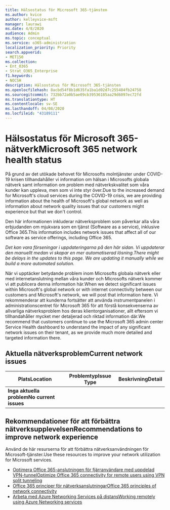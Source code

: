```yaml
---
title: Hälsostatus för Microsoft 365-tjänsten
ms.author: kvice
author: kelleyvice-msft
manager: laurawi
ms.date: 4/8/2020
audience: Admin
ms.topic: conceptual
ms.service: o365-administration
localization_priority: Priority
search.appverid:
- MET150
ms.collection:
- Ent_O365
- Strat_O365_Enterprise
f1.keywords:
- NOCSH
description: Hälsostatus för Microsoft 365-tjänsten
ms.openlocfilehash: 8acbd54f8b1d635fa1ba1d02d7c255484fb24758
ms.sourcegitcommit: 732bb72a0b5ae09cb39536185aa29d6097ec72fd
ms.translationtype: HT
ms.contentlocale: sv-SE
ms.lasthandoff: 04/08/2020
ms.locfileid: "43189111"
---
```

# <a name="microsoft-365-network-health-status"></a><span data-ttu-id="36e53-103">Hälsostatus för Microsoft 365-nätverk</span><span class="sxs-lookup"><span data-stu-id="36e53-103">Microsoft 365 network health status</span></span>

<span data-ttu-id="36e53-104">På grund av det utökade behovet för Microsofts molntjänster under COVID-19 krisen tillhandahåller vi information om hälsan i Microsofts globala nätverk samt information om problem med nätverkskvalitet som våra kunder kan uppleva, men som vi inte styr över.</span><span class="sxs-lookup"><span data-stu-id="36e53-104">Due to the increased demand for Microsoft's cloud services during the COVID-19 crisis, we are providing information about the health of Microsoft's global network as well as information about network quality issues that our customers might experience but that we don't control.</span></span>

<span data-ttu-id="36e53-105">Den här informationen inkluderar nätverksproblem som påverkar alla våra erbjudanden om mjukvara som en tjänst (Software as a service), inklusive Office 365.</span><span class="sxs-lookup"><span data-stu-id="36e53-105">This information includes network issues that affect all of our software as service offerings, including Office 365.</span></span>

<span data-ttu-id="36e53-106">_Det kan vara förseningar i uppdateringarna på den här sidan. Vi uppdaterar den manuellt medan vi skapar en mer automatiserad lösning._</span><span class="sxs-lookup"><span data-stu-id="36e53-106">_There might be delays in the updates to this page. We are updating it manually while we build a more automated solution._</span></span>

<span data-ttu-id="36e53-107">När vi upptäcker betydande problem inom Microsofts globala nätverk eller med internetanslutning mellan våra kunder och Microsofts nätverk kommer vi att publicera denna information här.</span><span class="sxs-lookup"><span data-stu-id="36e53-107">When we detect significant issues within Microsoft's global network or with internet connectivity between our customers and Microsoft's network, we will post that information here.</span></span> <span data-ttu-id="36e53-108">Vi rekommenderar att kunderna fortsätter att använda instrumentpanelen i administrationscentret för Microsoft 365 för att förstå konsekvenserna av allvarliga nätverksproblem hos deras klientorganisationer, allt eftersom vi tillhandahåller mycket mer detaljerad och riktad information där.</span><span class="sxs-lookup"><span data-stu-id="36e53-108">We recommend that customers continue to use the Microsoft 365 admin center Service Health dashboard to understand the impact of any significant network issues on their tenant, as we provide much more detailed and targeted information there.</span></span>

## <a name="current-network-issues"></a><span data-ttu-id="36e53-109">Aktuella nätverksproblem</span><span class="sxs-lookup"><span data-stu-id="36e53-109">Current network issues</span></span>

| <span data-ttu-id="36e53-110">Plats</span><span class="sxs-lookup"><span data-stu-id="36e53-110">Location</span></span> | <span data-ttu-id="36e53-111">Problemtyp</span><span class="sxs-lookup"><span data-stu-id="36e53-111">Issue Type</span></span> | <span data-ttu-id="36e53-112">Beskrivning</span><span class="sxs-lookup"><span data-stu-id="36e53-112">Detail</span></span> |
| --- | --- | --- |
| <span data-ttu-id="36e53-113">**Inga aktuella problem**</span><span class="sxs-lookup"><span data-stu-id="36e53-113">**No current issues**</span></span> |  |  |

## <a name="recommendations-to-improve-network-experience"></a><span data-ttu-id="36e53-114">Rekommendationer för att förbättra nätverksupplevelsen</span><span class="sxs-lookup"><span data-stu-id="36e53-114">Recommendations to improve network experience</span></span>

<span data-ttu-id="36e53-115">Använd de här resurserna för att förbättra nätverksanvändningen för Microsoft-tjänster.</span><span class="sxs-lookup"><span data-stu-id="36e53-115">Use these resources to improve your network utilization for Microsoft services.</span></span>

- [<span data-ttu-id="36e53-116">Optimera Office 365-anslutningen för fjärranvändare med uppdelad VPN-tunnel</span><span class="sxs-lookup"><span data-stu-id="36e53-116">Optimize Office 365 connectivity for remote users using VPN split tunneling</span></span>](https://docs.microsoft.com/office365/enterprise/office-365-vpn-split-tunnel)
- [<span data-ttu-id="36e53-117">Office 365 principer för nätverksanslutningar</span><span class="sxs-lookup"><span data-stu-id="36e53-117">Office 365 principles of network connectivity</span></span>](https://aka.ms/pnc)
- [<span data-ttu-id="36e53-118">Arbeta med Azure Networking Services på distans</span><span class="sxs-lookup"><span data-stu-id="36e53-118">Working remotely using Azure Networking services</span></span>](https://docs.microsoft.com/azure/networking/working-remotely-support)
